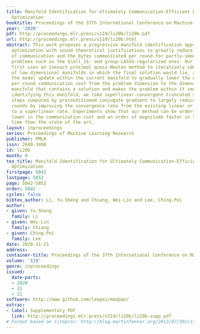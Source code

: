 ```yaml
---
title: Manifold Identification for Ultimately Communication-Efficient Distributed
  Optimization
booktitle: Proceedings of the 37th International Conference on Machine Learning
year: '2020'
pdf: http://proceedings.mlr.press/v119/li20b/li20b.pdf
url: http://proceedings.mlr.press/v119/li20b.html
abstract: This work proposes a progressive manifold identification approach for distributed
  optimization with sound theoretical justifications to greatly reduce both the rounds
  of communication and the bytes communicated per round for partly-smooth regularized
  problems such as the $\ell_1$- and group-LASSO-regularized ones. Our two-stage method
  first uses an inexact proximal quasi-Newton method to iteratively identify a sequence
  of low-dimensional manifolds in which the final solution would lie, and restricts
  the model update within the current manifold to gradually lower the order of the
  per-round communication cost from the problem dimension to the dimension of the
  manifold that contains a solution and makes the problem within it smooth. After
  identifying this manifold, we take superlinear-convergent truncated semismooth Newton
  steps computed by preconditioned conjugate gradient to largely reduce the communication
  rounds by improving the convergence rate from the existing linear or sublinear ones
  to a superlinear rate. Experiments show that our method can be orders of magnitudes
  lower in the communication cost and an order of magnitude faster in the running
  time than the state of the art.
layout: inproceedings
series: Proceedings of Machine Learning Research
publisher: PMLR
issn: 2640-3498
id: li20b
month: 0
tex_title: Manifold Identification for Ultimately Communication-Efficient Distributed
  Optimization
firstpage: 5842
lastpage: 5852
page: 5842-5852
order: 5842
cycles: false
bibtex_author: Li, Yu-Sheng and Chiang, Wei-Lin and Lee, Ching-Pei
author:
- given: Yu-Sheng
  family: Li
- given: Wei-Lin
  family: Chiang
- given: Ching-Pei
  family: Lee
date: 2020-11-21
address: 
container-title: Proceedings of the 37th International Conference on Machine Learning
volume: '119'
genre: inproceedings
issued:
  date-parts:
  - 2020
  - 11
  - 21
software: http://www.github.com/leepei/madpqn/
extras:
- label: Supplementary PDF
  link: http://proceedings.mlr.press/v119/li20b/li20b-supp.pdf
# Format based on citeproc: http://blog.martinfenner.org/2013/07/30/citeproc-yaml-for-bibliographies/
---
```

